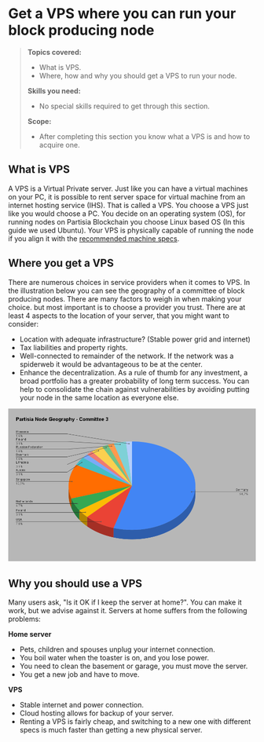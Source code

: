 # Get a VPS where you can run your block producing node

>**Topics covered:**
>
> - What is VPS. 
> - Where, how and why you should get a VPS to run your node.
>
>**Skills you need:**
>
> - No special skills required to get through this section.
>
>**Scope:**
>
> - After completing this section you know what a VPS is and how to acquire one.

## What is VPS

A VPS is a Virtual Private server. Just like you can have a virtual machines on your PC, it is possible to rent server space for virtual machine from an internet hosting service (IHS). That is called a VPS. You choose a VPS just like you would choose a PC. You decide on an operating system (OS), for running nodes on Partisia Blockchain you choose Linux based OS (In this guide we used Ubuntu).
Your VPS is physically capable of running the node if you align it with the [recommended machine specs](operator-1-specs.md).

## Where you get a VPS

There are numerous choices in service providers when it comes to VPS. In the illustration below you can see the geography of a committee of block producing nodes. There are many factors to weigh in when making your choice. but most important is to choose a provider you trust. There are at least 4 aspects to the location of your server, that you might want to consider:

- Location with adequate infrastructure? (Stable power grid and internet)
- Tax liabilities and property rights.
- Well-connected to remainder of the network. If the network was a spiderweb it would be advantageous to be at the center.
- Enhance the decentralization. As a rule of thumb for any investment, a broad portfolio has a greater probability of long term success. You can help to consolidate the chain against vulnerabilities by avoiding putting your node in the same location as everyone else. 

![Node_geography](Node_Geography%20_Committee%203.png)

## Why you should use a VPS

Many users ask, "Is it OK if I keep the server at home?". You can make it work, but we advise against it. Servers at home suffers from the following problems:

**Home server**
- Pets, children and spouses unplug your internet connection.
- You boil water when the toaster is on, and you lose power.
- You need to clean the basement or garage, you must move the server.
- You get a new job and have to move.

**VPS**
- Stable internet and power connection.
- Cloud hosting allows for backup of your server.
- Renting a VPS is fairly cheap, and switching to a new one with different specs is much faster than getting a new physical server.
